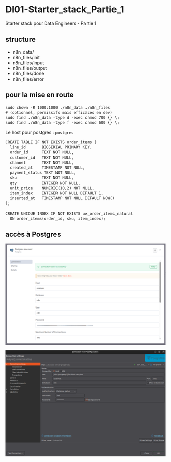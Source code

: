 # DI01-Starter_stack_Partie_1
Starter stack pour Data Engineers - Partie 1

## structure
* n8n_data/
* n8n_files/init
* n8n_files/input
* n8n_files/output
* n8n_files/done
* n8n_files/error

## pour la mise en route
```
sudo chown -R 1000:1000 ./n8n_data ./n8n_files
# (optionnel, permissifs mais efficaces en dev)
sudo find ./n8n_data -type d -exec chmod 700 {} \;
sudo find ./n8n_data -type f -exec chmod 600 {} \;
```

Le host pour postgres : `postgres`


```
CREATE TABLE IF NOT EXISTS order_items (
  line_id       BIGSERIAL PRIMARY KEY,
  order_id      TEXT NOT NULL,
  customer_id   TEXT NOT NULL,
  channel       TEXT NOT NULL,
  created_at    TIMESTAMP NOT NULL,
  payment_status TEXT NOT NULL,
  sku           TEXT NOT NULL,
  qty           INTEGER NOT NULL,
  unit_price    NUMERIC(10,2) NOT NULL,
  item_index    INTEGER NOT NULL DEFAULT 1,
  inserted_at   TIMESTAMP NOT NULL DEFAULT NOW()
);

CREATE UNIQUE INDEX IF NOT EXISTS ux_order_items_natural
  ON order_items(order_id, sku, item_index);
```

## accès à Postgres
![Installation de DBeaver](installation_DBeaver.png)

![Installation de N8N](Installation_N8N.png)
